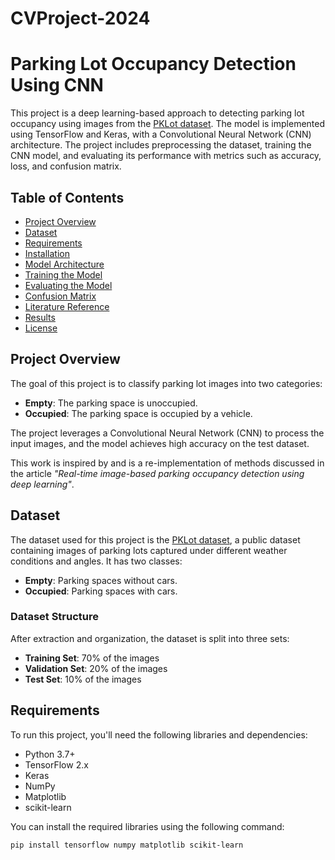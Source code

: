 # CVProject-2024

# Parking Lot Occupancy Detection Using CNN

This project is a deep learning-based approach to detecting parking lot occupancy using images from the [PKLot dataset](https://web.inf.ufpr.br/vri/databases/pklot/). The model is implemented using TensorFlow and Keras, with a Convolutional Neural Network (CNN) architecture. The project includes preprocessing the dataset, training the CNN model, and evaluating its performance with metrics such as accuracy, loss, and confusion matrix.

## Table of Contents
- [Project Overview](#project-overview)
- [Dataset](#dataset)
- [Requirements](#requirements)
- [Installation](#installation)
- [Model Architecture](#model-architecture)
- [Training the Model](#training-the-model)
- [Evaluating the Model](#evaluating-the-model)
- [Confusion Matrix](#confusion-matrix)
- [Literature Reference](#literature-reference)
- [Results](#results)
- [License](#license)

## Project Overview

The goal of this project is to classify parking lot images into two categories:
- **Empty**: The parking space is unoccupied.
- **Occupied**: The parking space is occupied by a vehicle.

The project leverages a Convolutional Neural Network (CNN) to process the input images, and the model achieves high accuracy on the test dataset.

This work is inspired by and is a re-implementation of methods discussed in the article *"Real-time image-based parking occupancy detection using deep learning"*.

## Dataset

The dataset used for this project is the [PKLot dataset](https://web.inf.ufpr.br/vri/databases/pklot/), a public dataset containing images of parking lots captured under different weather conditions and angles. It has two classes:
- **Empty**: Parking spaces without cars.
- **Occupied**: Parking spaces with cars.

### Dataset Structure

After extraction and organization, the dataset is split into three sets:
- **Training Set**: 70% of the images
- **Validation Set**: 20% of the images
- **Test Set**: 10% of the images

## Requirements

To run this project, you'll need the following libraries and dependencies:

- Python 3.7+
- TensorFlow 2.x
- Keras
- NumPy
- Matplotlib
- scikit-learn

You can install the required libraries using the following command:

```bash
pip install tensorflow numpy matplotlib scikit-learn
